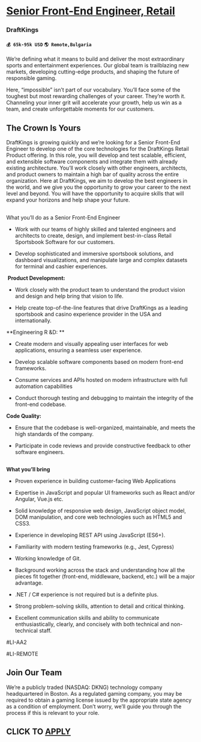 # [Senior Front-End Engineer, Retail](https://www.remotewlb.com/apply/senior-front-end-engineer-retail)  
### DraftKings  
#### `💰 65k-95k USD` `🌎 Remote,Bulgaria`  

We’re defining what it means to build and deliver the most extraordinary sports and entertainment experiences. Our global team is trailblazing new markets, developing cutting-edge products, and shaping the future of responsible gaming.

Here, “impossible” isn’t part of our vocabulary. You’ll face some of the toughest but most rewarding challenges of your career. They’re worth it. Channeling your inner grit will accelerate your growth, help us win as a team, and create unforgettable moments for our customers.

## The Crown Is Yours

DraftKings is growing quickly and we’re looking for a Senior Front-End Engineer to develop one of the core technologies for the DraftKings Retail Product offering. In this role, you will develop and test scalable, efficient, and extensible software components and integrate them with already existing architecture. You’ll work closely with other engineers, architects, and product owners to maintain a high bar of quality across the entire organization. Here at DraftKings, we aim to develop the best engineers in the world, and we give you the opportunity to grow your career to the next level and beyond. You will have the opportunity to acquire skills that will expand your horizons and help shape your future.

##  
What you’ll do as a Senior Front-End Engineer

  * Work with our teams of highly skilled and talented engineers and architects to create, design, and implement best-in-class Retail Sportsbook Software for our customers. 

  * Develop sophisticated and immersive sportsbook solutions, and dashboard visualizations, and manipulate large and complex datasets for terminal and cashier experiences. 

**​** **Product Development:**

  * Work closely with the product team to understand the product vision and design and help bring that vision to life. 

  * Help create top-of-the-line features that drive DraftKings as a leading sportsbook and casino experience provider in the USA and internationally. 

  
**Engineering R &D: **

  * Create modern and visually appealing user interfaces for web applications, ensuring a seamless user experience. 

  * Develop scalable software components based on modern front-end frameworks. 

  * Consume services and APIs hosted on modern infrastructure with full automation capabilities 

  * Conduct thorough testing and debugging to maintain the integrity of the front-end codebase. 

  
**Code Quality:**

  * Ensure that the codebase is well-organized, maintainable, and meets the high standards of the company. 

  * Participate in code reviews and provide constructive feedback to other software engineers. 

##  
**What you’ll bring**

  * Proven experience in building customer-facing Web Applications 

  * Expertise in JavaScript and popular UI frameworks such as React and/or Angular, Vue.js etc. 

  * Solid knowledge of responsive web design, JavaScript object model, DOM manipulation, and core web technologies such as HTML5 and CSS3. 

  * Experience in developing REST API using JavaScript (ES6+). 

  * Familiarity with modern testing frameworks (e.g., Jest, Cypress) 

  * Working knowledge of Git. 

  * Background working across the stack and understanding how all the pieces fit together (front-end, middleware, backend, etc.) will be a major advantage.

  * .NET / C# experience is not required but is a definite plus. 

  * Strong problem-solving skills, attention to detail and critical thinking. 

  * Excellent communication skills and ability to communicate enthusiastically, clearly, and concisely with both technical and non-technical staff.

#LI-AA2

#LI-REMOTE

## Join Our Team

We’re a publicly traded (NASDAQ: DKNG) technology company headquartered in Boston. As a regulated gaming company, you may be required to obtain a gaming license issued by the appropriate state agency as a condition of employment. Don’t worry, we’ll guide you through the process if this is relevant to your role.

  
## CLICK TO [APPLY](https://www.remotewlb.com/apply/senior-front-end-engineer-retail)

